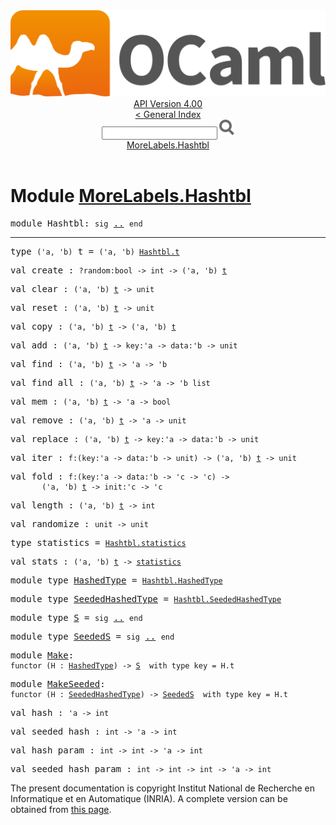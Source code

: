 <!-- ((! set title API !)) ((! set documentation !)) ((! set api !)) ((! set nobreadcrumb !)) -->
<div class="api"><header><nav class="toc brand"><a class="brand" href="https://ocaml.org/"><img src="colour-logo-gray.svg" class="svg" alt="OCaml"></a></nav><nav class="toc"><div class="toc_version"><a href="/docs" id="version-select">API Version 4.00</a></div><a href="index.html">&lt; General Index</a><div class="api_search"><input type="text" name="apisearch" id="api_search" oninput="mySearch(false);" onkeypress="this.oninput();" onclick="this.oninput();" onpaste="this.oninput();">
<img src="search_icon.svg" alt="Search" class="svg" onclick="mySearch(false)"></div>
<div id="search_results"></div><div class="toc_title"><a href="#top">MoreLabels.Hashtbl</a></div><ul></ul></nav></header>

<h1>Module <a href="type_MoreLabels.Hashtbl.html">MoreLabels.Hashtbl</a></h1>
<pre><span class="keyword">module</span> Hashtbl: <code class="code"><span class="keyword">sig</span></code> <a href="MoreLabels.Hashtbl.html">..</a> <code class="code"><span class="keyword">end</span></code></pre><hr width="100%">
<pre><span id="TYPEt"><span class="keyword">type</span> <code class="type">('a, 'b)</code> t</span> = <code class="type">('a, 'b) <a href="Hashtbl.html#TYPEt">Hashtbl.t</a></code> </pre>

<pre><span id="VALcreate"><span class="keyword">val</span> create</span> : <code class="type">?random:bool -&gt; int -&gt; ('a, 'b) <a href="MoreLabels.Hashtbl.html#TYPEt">t</a></code></pre><pre><span id="VALclear"><span class="keyword">val</span> clear</span> : <code class="type">('a, 'b) <a href="MoreLabels.Hashtbl.html#TYPEt">t</a> -&gt; unit</code></pre><pre><span id="VALreset"><span class="keyword">val</span> reset</span> : <code class="type">('a, 'b) <a href="MoreLabels.Hashtbl.html#TYPEt">t</a> -&gt; unit</code></pre><pre><span id="VALcopy"><span class="keyword">val</span> copy</span> : <code class="type">('a, 'b) <a href="MoreLabels.Hashtbl.html#TYPEt">t</a> -&gt; ('a, 'b) <a href="MoreLabels.Hashtbl.html#TYPEt">t</a></code></pre><pre><span id="VALadd"><span class="keyword">val</span> add</span> : <code class="type">('a, 'b) <a href="MoreLabels.Hashtbl.html#TYPEt">t</a> -&gt; key:'a -&gt; data:'b -&gt; unit</code></pre><pre><span id="VALfind"><span class="keyword">val</span> find</span> : <code class="type">('a, 'b) <a href="MoreLabels.Hashtbl.html#TYPEt">t</a> -&gt; 'a -&gt; 'b</code></pre><pre><span id="VALfind_all"><span class="keyword">val</span> find_all</span> : <code class="type">('a, 'b) <a href="MoreLabels.Hashtbl.html#TYPEt">t</a> -&gt; 'a -&gt; 'b list</code></pre><pre><span id="VALmem"><span class="keyword">val</span> mem</span> : <code class="type">('a, 'b) <a href="MoreLabels.Hashtbl.html#TYPEt">t</a> -&gt; 'a -&gt; bool</code></pre><pre><span id="VALremove"><span class="keyword">val</span> remove</span> : <code class="type">('a, 'b) <a href="MoreLabels.Hashtbl.html#TYPEt">t</a> -&gt; 'a -&gt; unit</code></pre><pre><span id="VALreplace"><span class="keyword">val</span> replace</span> : <code class="type">('a, 'b) <a href="MoreLabels.Hashtbl.html#TYPEt">t</a> -&gt; key:'a -&gt; data:'b -&gt; unit</code></pre><pre><span id="VALiter"><span class="keyword">val</span> iter</span> : <code class="type">f:(key:'a -&gt; data:'b -&gt; unit) -&gt; ('a, 'b) <a href="MoreLabels.Hashtbl.html#TYPEt">t</a> -&gt; unit</code></pre><pre><span id="VALfold"><span class="keyword">val</span> fold</span> : <code class="type">f:(key:'a -&gt; data:'b -&gt; 'c -&gt; 'c) -&gt;<br>       ('a, 'b) <a href="MoreLabels.Hashtbl.html#TYPEt">t</a> -&gt; init:'c -&gt; 'c</code></pre><pre><span id="VALlength"><span class="keyword">val</span> length</span> : <code class="type">('a, 'b) <a href="MoreLabels.Hashtbl.html#TYPEt">t</a> -&gt; int</code></pre><pre><span id="VALrandomize"><span class="keyword">val</span> randomize</span> : <code class="type">unit -&gt; unit</code></pre><pre><span id="TYPEstatistics"><span class="keyword">type</span> <code class="type"></code>statistics</span> = <code class="type"><a href="Hashtbl.html#TYPEstatistics">Hashtbl.statistics</a></code> </pre>

<pre><span id="VALstats"><span class="keyword">val</span> stats</span> : <code class="type">('a, 'b) <a href="MoreLabels.Hashtbl.html#TYPEt">t</a> -&gt; <a href="MoreLabels.Hashtbl.html#TYPEstatistics">statistics</a></code></pre><pre><span class="keyword">module type</span> <a href="MoreLabels.Hashtbl.HashedType.html">HashedType</a> = <code class="type"><a href="Hashtbl.HashedType.html">Hashtbl.HashedType</a></code></pre><pre><span class="keyword">module type</span> <a href="MoreLabels.Hashtbl.SeededHashedType.html">SeededHashedType</a> = <code class="type"><a href="Hashtbl.SeededHashedType.html">Hashtbl.SeededHashedType</a></code></pre><pre><span class="keyword">module type</span> <a href="MoreLabels.Hashtbl.S.html">S</a> = <code class="code"><span class="keyword">sig</span></code> <a href="MoreLabels.Hashtbl.S.html">..</a> <code class="code"><span class="keyword">end</span></code></pre><pre><span class="keyword">module type</span> <a href="MoreLabels.Hashtbl.SeededS.html">SeededS</a> = <code class="code"><span class="keyword">sig</span></code> <a href="MoreLabels.Hashtbl.SeededS.html">..</a> <code class="code"><span class="keyword">end</span></code></pre><pre><span class="keyword">module</span> <a href="MoreLabels.Hashtbl.Make.html">Make</a>: <div class="sig_block"><code class="code"><span class="keyword">functor</span> (</code><code class="code"><span class="constructor">H</span></code><code class="code"> : </code><code class="type"><a href="MoreLabels.Hashtbl.HashedType.html">HashedType</a></code><code class="code">) <span class="keywordsign">-&gt;</span> </code><code class="type"><a href="MoreLabels.Hashtbl.S.html">S</a></code><code class="type">  with type key = H.t</code></div></pre><pre><span class="keyword">module</span> <a href="MoreLabels.Hashtbl.MakeSeeded.html">MakeSeeded</a>: <div class="sig_block"><code class="code"><span class="keyword">functor</span> (</code><code class="code"><span class="constructor">H</span></code><code class="code"> : </code><code class="type"><a href="MoreLabels.Hashtbl.SeededHashedType.html">SeededHashedType</a></code><code class="code">) <span class="keywordsign">-&gt;</span> </code><code class="type"><a href="MoreLabels.Hashtbl.SeededS.html">SeededS</a></code><code class="type">  with type key = H.t</code></div></pre><pre><span id="VALhash"><span class="keyword">val</span> hash</span> : <code class="type">'a -&gt; int</code></pre><pre><span id="VALseeded_hash"><span class="keyword">val</span> seeded_hash</span> : <code class="type">int -&gt; 'a -&gt; int</code></pre><pre><span id="VALhash_param"><span class="keyword">val</span> hash_param</span> : <code class="type">int -&gt; int -&gt; 'a -&gt; int</code></pre><pre><span id="VALseeded_hash_param"><span class="keyword">val</span> seeded_hash_param</span> : <code class="type">int -&gt; int -&gt; int -&gt; 'a -&gt; int</code></pre><div class="copyright">The present documentation is copyright Institut National de Recherche en Informatique et en Automatique (INRIA). A complete version can be obtained from <a href="http://caml.inria.fr/pub/docs/manual-ocaml/">this page</a>.</div></div>